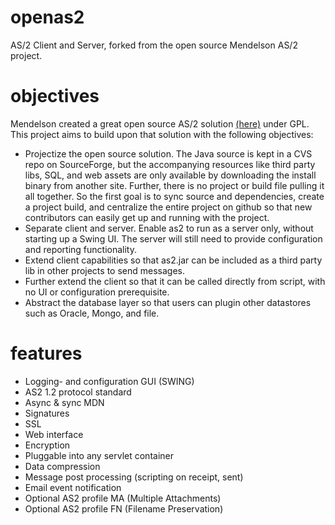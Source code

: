openas2
=======

AS/2 Client and Server, forked from the open source Mendelson AS/2 project.

objectives
=======

Mendelson created a great open source AS/2 solution [(here)](http://as2.mendelson-e-c.com/ "Mendelson AS2") under GPL.  This project aims to build upon that solution with the following objectives:

* Projectize the open source solution.  The Java source is kept in a CVS repo on SourceForge, but the accompanying resources like third party libs, SQL, and web assets are only available by downloading the install binary from another site.  Further, there is no project or build file pulling it all together.  So the first goal is to sync source and dependencies, create a project build, and centralize the entire project on github so that new contributors can easily get up and running with the project.
* Separate client and server.  Enable as2 to run as a server only, without starting up a Swing UI.  The server will still need to provide configuration and reporting functionality.
* Extend client capabilities so that as2.jar can be included as a third party lib in other projects to send messages.
* Further extend the client so that it can be called directly from script, with no UI or configuration prerequisite.
* Abstract the database layer so that users can plugin other datastores such as Oracle, Mongo, and file.

features
=======

* Logging- and configuration GUI (SWING)
* AS2 1.2 protocol standard
* Async & sync MDN
* Signatures
* SSL
* Web interface
* Encryption
* Pluggable into any servlet container
* Data compression
* Message post processing (scripting on receipt, sent)
* Email event notification
* Optional AS2 profile MA (Multiple Attachments)
* Optional AS2 profile FN (Filename Preservation)